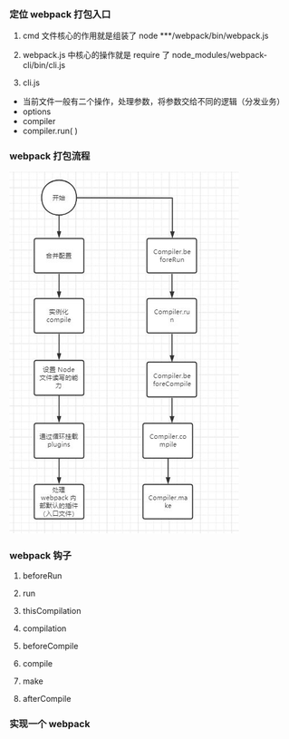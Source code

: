 ### 定位 webpack 打包入口

1.  cmd 文件核心的作用就是组装了 node ***/webpack/bin/webpack.js

2.  webpack.js 中核心的操作就是 require 了 node_modules/webpack-cli/bin/cli.js
3.  cli.js
   * 当前文件一般有二个操作，处理参数，将参数交给不同的逻辑（分发业务）
   * options
   * compiler
   * compiler.run(  )

### webpack 打包流程

![img](./img/webpack.jpg)

### webpack 钩子

 1. beforeRun

 2. run

 3. thisCompilation

 4. compilation

 5. beforeCompile

 6. compile

 7. make

 8. afterCompile


### 实现一个 webpack 


